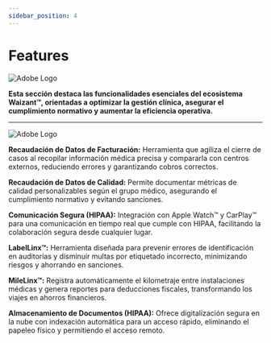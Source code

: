 ```yaml
---
sidebar_position: 4
---
```


# Features

![Adobe Logo](/img/store-usuario/7.png "Hover text")

**Esta sección destaca las funcionalidades esenciales del ecosistema Waizant™, orientadas a optimizar la gestión clínica, asegurar el cumplimiento normativo y aumentar la eficiencia operativa.**

****

![Adobe Logo](/img/store-usuario/8.png "Hover text")

**Recaudación de Datos de Facturación:** Herramienta que agiliza el cierre de casos al recopilar información médica precisa y compararla con centros externos, reduciendo errores y garantizando cobros correctos.

**Recaudación de Datos de Calidad:** Permite documentar métricas de calidad personalizables según el grupo médico, asegurando el cumplimiento normativo y evitando sanciones.

**Comunicación Segura (HIPAA):** Integración con Apple Watch™ y CarPlay™ para una comunicación en tiempo real que cumple con HIPAA, facilitando la colaboración segura desde cualquier lugar.

**LabelLinx™:** Herramienta diseñada para prevenir errores de identificación en auditorías y disminuir multas por etiquetado incorrecto, minimizando riesgos y ahorrando en sanciones.

**MileLinx™:** Registra automáticamente el kilometraje entre instalaciones médicas y genera reportes para deducciones fiscales, transformando los viajes en ahorros financieros.

**Almacenamiento de Documentos (HIPAA):** Ofrece digitalización segura en la nube con indexación automática para un acceso rápido, eliminando el papeleo físico y permitiendo el acceso remoto.
